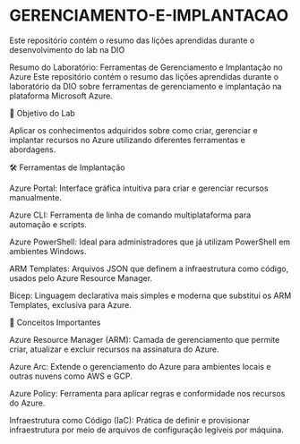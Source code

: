 # GERENCIAMENTO-E-IMPLANTACAO
Este repositório contém o resumo das lições aprendidas durante o desenvolvimento do lab na DIO

Resumo do Laboratório: Ferramentas de Gerenciamento e Implantação no Azure
Este repositório contém o resumo das lições aprendidas durante o laboratório da DIO sobre ferramentas de gerenciamento e implantação na plataforma Microsoft Azure.

🎯 Objetivo do Lab

Aplicar os conhecimentos adquiridos sobre como criar, gerenciar e implantar recursos no Azure utilizando diferentes ferramentas e abordagens.

🛠️ Ferramentas de Implantação

Azure Portal: Interface gráfica intuitiva para criar e gerenciar recursos manualmente.

Azure CLI: Ferramenta de linha de comando multiplataforma para automação e scripts.

Azure PowerShell: Ideal para administradores que já utilizam PowerShell em ambientes Windows.

ARM Templates: Arquivos JSON que definem a infraestrutura como código, usados pelo Azure Resource Manager.

Bicep: Linguagem declarativa mais simples e moderna que substitui os ARM Templates, exclusiva para Azure.

🧠 Conceitos Importantes

Azure Resource Manager (ARM): Camada de gerenciamento que permite criar, atualizar e excluir recursos na assinatura do Azure.

Azure Arc: Extende o gerenciamento do Azure para ambientes locais e outras nuvens como AWS e GCP.

Azure Policy: Ferramenta para aplicar regras e conformidade nos recursos do Azure.

Infraestrutura como Código (IaC): Prática de definir e provisionar infraestrutura por meio de arquivos de configuração legíveis por máquina.

